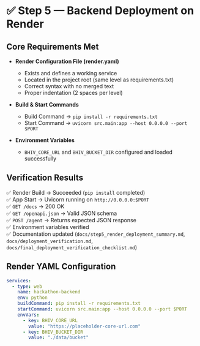 # ✅ Step 5 — Backend Deployment on Render

## Core Requirements Met
- **Render Configuration File (render.yaml)**
  - Exists and defines a working service
  - Located in the project root (same level as requirements.txt)
  - Correct syntax with no merged text
  - Proper indentation (2 spaces per level)

- **Build & Start Commands**
  - Build Command → `pip install -r requirements.txt`
  - Start Command → `uvicorn src.main:app --host 0.0.0.0 --port $PORT`

- **Environment Variables**
  - `BHIV_CORE_URL` and `BHIV_BUCKET_DIR` configured and loaded successfully

## Verification Results
✅ Render Build → Succeeded (`pip install` completed)  
✅ App Start → Uvicorn running on `http://0.0.0.0:$PORT`  
✅ `GET /docs` → 200 OK  
✅ `GET /openapi.json` → Valid JSON schema  
✅ `POST /agent` → Returns expected JSON response  
✅ Environment variables verified  
✅ Documentation updated (`docs/step5_render_deployment_summary.md`, `docs/deployment_verification.md`, `docs/final_deployment_verification_checklist.md`)

## Render YAML Configuration

```yaml
services:
  - type: web
    name: hackathon-backend
    env: python
    buildCommand: pip install -r requirements.txt
    startCommand: uvicorn src.main:app --host 0.0.0.0 --port $PORT
    envVars:
      - key: BHIV_CORE_URL
        value: "https://placeholder-core-url.com"
      - key: BHIV_BUCKET_DIR
        value: "./data/bucket"
```